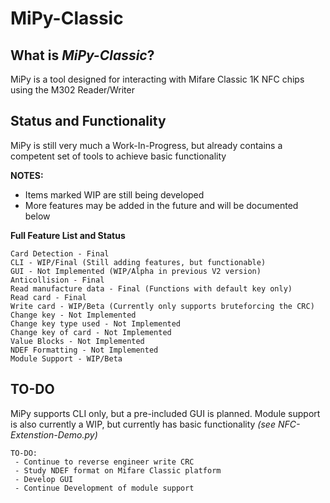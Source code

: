 # MiPy-Classic
## What is *MiPy-Classic*?
MiPy is a tool designed for interacting with Mifare Classic 1K NFC chips using the M302 Reader/Writer
## Status and Functionality
MiPy is still very much a Work-In-Progress, but already contains a competent set of tools to achieve basic functionality

**NOTES:**
 - Items marked WIP are still being developed
 - More features may be added in the future and will be documented below

**Full Feature List and Status**
```
Card Detection - Final
CLI - WIP/Final (Still adding features, but functionable)
GUI - Not Implemented (WIP/Alpha in previous V2 version)
Anticollision - Final
Read manufacture data - Final (Functions with default key only)
Read card - Final
Write card - WIP/Beta (Currently only supports bruteforcing the CRC)
Change key - Not Implemented
Change key type used - Not Implemented
Change key of card - Not Implemented
Value Blocks - Not Implemented
NDEF Formatting - Not Implemented
Module Support - WIP/Beta
```
## TO-DO
MiPy supports CLI only, but a pre-included GUI is planned. Module support is also currently a WIP, but currently has basic functionality *(see NFC-Extenstion-Demo.py)*
```
TO-DO:
 - Continue to reverse engineer write CRC
 - Study NDEF format on Mifare Classic platform
 - Develop GUI
 - Continue Development of module support
```
